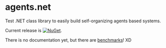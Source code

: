# agents.net
Test .NET class library to easily build self-organizing agents based systems.

Current release is [![NuGet](https://img.shields.io/nuget/v/Agents.Net)](https://www.nuget.org/packages/Agents.Net/).

There is no documentation yet, but there are [benchmarks]([https://github.com/agents-net/agents.net/wiki/Benchmarks](https://github.com/agents-net/agents.net/wiki/Benchmarks))! XD
<!--stackedit_data:
eyJoaXN0b3J5IjpbLTEzNDkxMzIxMDJdfQ==
-->